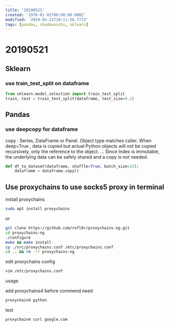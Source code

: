```yaml
---
title: '20190521'
created: '1970-01-01T00:00:00.000Z'
modified: '2019-05-21T10:11:56.777Z'
tags: [pandas, shadowsocks, sklearn]
---
```


# 20190521

## Sklearn

### use train_test_split on dataframe

```python
from sklearn.model_selection import train_test_split
train, test = train_test_split(dataframe, test_size=0.2)
```

## Pandas

### use deepcopy for dataframe

copy : Series, DataFrame or Panel. Object type matches caller. When deep=True , data is copied but actual Python objects will not be copied recursively, only the reference to the object. ... Since Index is immutable, the underlying data can be safely shared and a copy is not needed.

```python
def df_to_dataset(dataframe, shuffle=True, batch_size=32):
    dataframe = dataframe.copy()
```

## Use proxychains to use socks5 proxy in terminal  

install proxychains

```bash
sudo apt install proxychains
```

or

```bash
git clone https://github.com/rofl0r/proxychains-ng.git
cd proxychains-ng
./configure
make && make install
cp ./src/proxychains.conf /etc/proxychains.conf
cd .. && rm -rf proxychains-ng
```

edit proxychains config

```bash
vim /etc/proxychains.conf
```

usage

add proxychains4 before commend need

```bash
proxychain4 python
```

test

```bash
proxychain4 curl google.com
```
